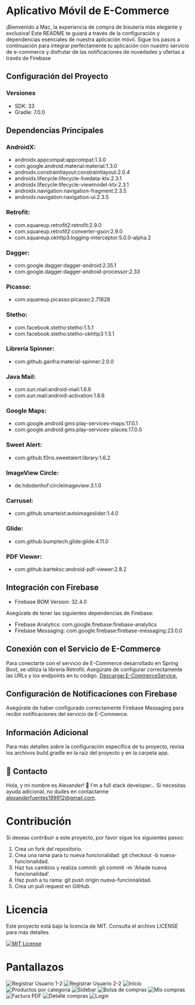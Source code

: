 # Aplicativo Móvil de E-Commerce
¡Bienvenido a Mac, la experiencia de compra de bisutería más elegante y exclusiva! Este README te guiará a través de la configuración y dependencias esenciales de nuestra aplicación móvil. Sigue los pasos a continuación para integrar perfectamente tu aplicación con nuestro servicio de e-commerce y disfrutar de las notificaciones de novedades y ofertas a través de Firebase

## Configuración del Proyecto
### Versiones
* SDK: 33
* Gradle: 7.0.0

## Dependencias Principales
### AndroidX:
* androidx.appcompat:appcompat:1.3.0
* com.google.android.material:material:1.3.0
* androidx.constraintlayout:constraintlayout:2.0.4
* androidx.lifecycle:lifecycle-livedata-ktx:2.3.1
* androidx.lifecycle:lifecycle-viewmodel-ktx:2.3.1
* androidx.navigation:navigation-fragment:2.3.5
* androidx.navigation:navigation-ui:2.3.5

### Retrofit:
* com.squareup.retrofit2:retrofit:2.9.0
* com.squareup.retrofit2:converter-gson:2.9.0
* com.squareup.okhttp3:logging-interceptor:5.0.0-alpha.2

### Dagger:
* com.google.dagger:dagger-android:2.35.1
* com.google.dagger:dagger-android-processor:2.33

### Picasso:
* com.squareup.picasso:picasso:2.71828

### Stetho:

* com.facebook.stetho:stetho:1.5.1
* com.facebook.stetho:stetho-okhttp3:1.5.1

### Librería Spinner: 
* com.github.ganfra:material-spinner:2.0.0

### Java Mail:
* com.sun.mail:android-mail:1.6.6
* com.sun.mail:android-activation:1.6.6

### Google Maps:
* com.google.android.gms:play-services-maps:17.0.1
* com.google.android.gms:play-services-places:17.0.0

### Sweet Alert: 
* com.github.f0ris.sweetalert:library:1.6.2

### ImageView Circle: 
* de.hdodenhof:circleimageview:3.1.0

### Carrusel: 
* com.github.smarteist:autoimageslider:1.4.0

### Glide: 
* com.github.bumptech.glide:glide:4.11.0

### PDF Viewer:
* com.github.barteksc:android-pdf-viewer:2.8.2

## Integración con Firebase
* Firebase BOM Version: 32.4.0

Asegúrate de tener las siguientes dependencias de Firebase:

* Firebase Analytics: com.google.firebase:firebase-analytics
* Firebase Messaging: com.google.firebase:firebase-messaging:23.0.0

## Conexión con el Servicio de E-Commerce
Para conectarte con el servicio de E-Commerce desarrollado en Spring Boot, se utiliza la librería Retrofit. Asegúrate de configurar correctamente las URLs y los endpoints en tu código.
[Descargar.E-CommerceService.](https://github.com/Alexander-FM/E-CommerceService.git)

## Configuración de Notificaciones con Firebase
Asegúrate de haber configurado correctamente Firebase Messaging para recibir notificaciones del servicio de E-Commerce.

## Información Adicional
Para más detalles sobre la configuración específica de tu proyecto, revisa los archivos build.gradle en la raíz del proyecto y en la carpeta app.

## 🚀 Contacto
Hola, y mi nombre es Alexander! 👋 I'm a full stack developer...
Si necesitas ayuda adicional, no dudes en contactarme alexanderfuentes199912@gmail.com.

# Contribución
Si deseas contribuir a este proyecto, por favor sigue los siguientes pasos:

1. Crea un fork del repositorio.
2. Crea una rama para tu nueva funcionalidad: git checkout -b nueva-funcionalidad.
3. Haz tus cambios y realiza commit: git commit -m 'Añade nueva funcionalidad'.
4. Haz push a tu rama: git push origin nueva-funcionalidad.
5. Crea un pull request en GitHub.

# Licencia
Este proyecto está bajo la licencia de MIT. Consulta el archivo LICENSE para más detalles

[![MIT License](https://img.shields.io/badge/License-MIT-green.svg)](https://choosealicense.com/licenses/mit/)

# Pantallazos
![Registrar Usuario 1-2](https://acortar.link/sArgV5)
![Registrar Usuario 2-2](https://acortar.link/6klNvS)
![Inicio](https://acortar.link/w2r3sy)
![Productos por categoría](https://acortar.link/ACh4jU)
![Sidebar](https://acortar.link/TfoQXF)
![Bolsa de compras](https://acortar.link/lusiBN)
![Mis compras](https://acortar.link/W3iim6)
![Factura PDF](https://acortar.link/rnR1jK)
![Detalle compras](https://acortar.link/pnozjy)
![Login](https://acortar.link/Zyf3LM)
